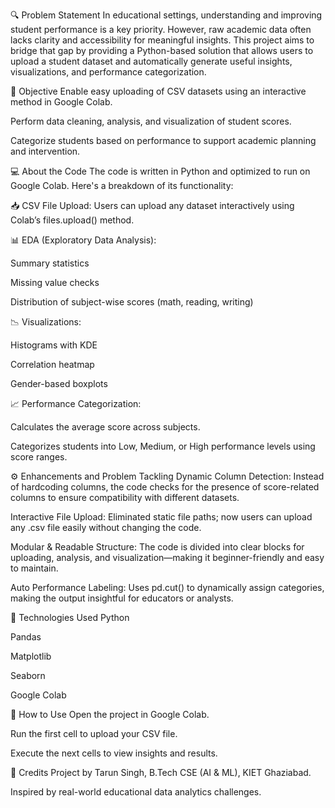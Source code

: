 🔍 Problem Statement
In educational settings, understanding and improving student performance is a key priority. However, raw academic data often lacks clarity and accessibility for meaningful insights. This project aims to bridge that gap by providing a Python-based solution that allows users to upload a student dataset and automatically generate useful insights, visualizations, and performance categorization.

🧠 Objective
Enable easy uploading of CSV datasets using an interactive method in Google Colab.

Perform data cleaning, analysis, and visualization of student scores.

Categorize students based on performance to support academic planning and intervention.

💻 About the Code
The code is written in Python and optimized to run on Google Colab. Here's a breakdown of its functionality:

📥 CSV File Upload: Users can upload any dataset interactively using Colab’s files.upload() method.

📊 EDA (Exploratory Data Analysis):

Summary statistics

Missing value checks

Distribution of subject-wise scores (math, reading, writing)

📉 Visualizations:

Histograms with KDE

Correlation heatmap

Gender-based boxplots

📈 Performance Categorization:

Calculates the average score across subjects.

Categorizes students into Low, Medium, or High performance levels using score ranges.

⚙️ Enhancements and Problem Tackling
Dynamic Column Detection: Instead of hardcoding columns, the code checks for the presence of score-related columns to ensure compatibility with different datasets.

Interactive File Upload: Eliminated static file paths; now users can upload any .csv file easily without changing the code.

Modular & Readable Structure: The code is divided into clear blocks for uploading, analysis, and visualization—making it beginner-friendly and easy to maintain.

Auto Performance Labeling: Uses pd.cut() to dynamically assign categories, making the output insightful for educators or analysts.

📌 Technologies Used
Python

Pandas

Matplotlib

Seaborn

Google Colab

📂 How to Use
Open the project in Google Colab.

Run the first cell to upload your CSV file.

Execute the next cells to view insights and results.

🙌 Credits
Project by Tarun Singh, B.Tech CSE (AI & ML), KIET Ghaziabad.

Inspired by real-world educational data analytics challenges.


